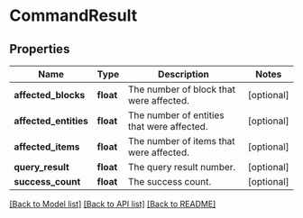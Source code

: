 # CommandResult

## Properties
Name | Type | Description | Notes
------------ | ------------- | ------------- | -------------
**affected_blocks** | **float** | The number of block that were affected. | [optional] 
**affected_entities** | **float** | The number of entities that were affected. | [optional] 
**affected_items** | **float** | The number of items that were affected. | [optional] 
**query_result** | **float** | The query result number. | [optional] 
**success_count** | **float** | The success count. | [optional] 

[[Back to Model list]](../README.md#documentation-for-models) [[Back to API list]](../README.md#documentation-for-api-endpoints) [[Back to README]](../README.md)


